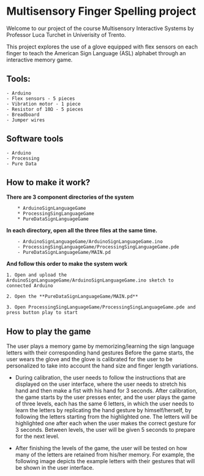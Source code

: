 # Multisensory Finger Spelling project

Welcome to our project of the course Multisensory Interactive Systems by Professor Luca Turchet in Univerisity of Trento.

This project explores the use of a glove equipped with flex sensors on each finger to teach the American Sign Language (ASL) alphabet through an interactive memory game.

## Tools:
    - Arduino
    - Flex sensors - 5 pieces
    - Vibration motor - 1 piece
    - Resistor of 10Ω - 5 pieces
    - Breadboard
    - Jumper wires

## Software tools
    - Arduino
    - Processing
    - Pure Data

## How to make it work?

**There are 3 component directories of the system**
```
    * ArduinoSignLanguageGame
    * ProcessingSingLanguageGame
    * PureDataSignLanguageGame
```

**In each directory, open all the three files at the same time.**
```
    - ArduinoSignLanguageGame/ArduinoSignLanguageGame.ino 
    - ProcessingSingLanguageGame/ProcessingSingLanguageGame.pde
    - PureDataSignLanguageGame/MAIN.pd
```

**And follow this order to make the system work**

    1. Open and upload the ArduinoSignLanguageGame/ArduinoSignLanguageGame.ino sketch to connected Arduino

    2. Open the **PureDataSignLanguageGame/MAIN.pd**  

    3. Open ProcessingSingLanguageGame/ProcessingSingLanguageGame.pde and press button play to start


## How to play the game
The user plays a memory game by memorizing/learning the sign language letters with their corresponding hand gestures Before the game starts, the user wears the glove and the glove is calibrated for the user to be personalized to take into account the hand size and finger length variations. 


- During calibration, the user needs to follow the instructions that are displayed on the user interface, where the user needs to stretch his hand and then make a fist with his hand for 3 seconds. 
After calibration, the game starts by the user presses enter, and the user plays the game of three levels, each has the same 6 letters, in which the user needs to learn the letters by replicating the hand gesture by himself/herself,  by following the letters starting from the highlighted one. The letters will be highlighted one after each when the user makes the correct gesture for 3 seconds. Between levels, the user will be given 5 seconds to prepare for the next level. 

- After finishing the levels of the game, the user will be tested on how many of the letters are retained from his/her memory. For example, the following image depicts the example letters with their gestures that will be shown in the user interface.
